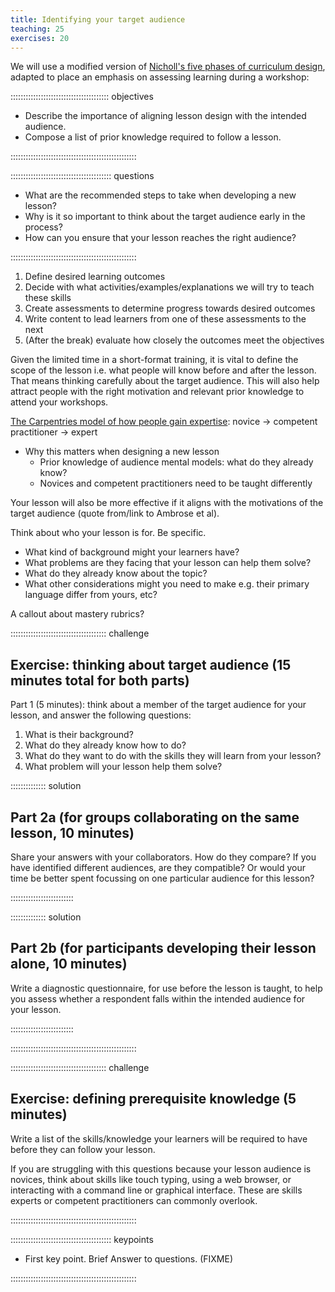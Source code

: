 ```yaml
---
title: Identifying your target audience
teaching: 25
exercises: 20
---
```


We will use a modified version of [Nicholl's five phases of curriculum design][1],
adapted to place an emphasis on assessing learning during a workshop:

::::::::::::::::::::::::::::::::::::::: objectives

- Describe the importance of aligning lesson design with the intended audience.
- Compose a list of prior knowledge required to follow a lesson.

::::::::::::::::::::::::::::::::::::::::::::::::::

:::::::::::::::::::::::::::::::::::::::: questions

- What are the recommended steps to take when developing a new lesson?
- Why is it so important to think about the target audience early in the process?
- How can you ensure that your lesson reaches the right audience?

::::::::::::::::::::::::::::::::::::::::::::::::::

1. Define desired learning outcomes
2. Decide with what activities/examples/explanations we will try to teach these skills
3. Create assessments to determine progress towards desired outcomes
4. Write content to lead learners from one of these assessments to the next
5. (After the break) evaluate how closely the outcomes meet the objectives

Given the limited time in a short-format training,
it is vital to define the scope of the lesson i.e.
what people will know before and after the lesson.
That means thinking carefully about the target audience.
This will also help attract people with the right motivation and relevant prior knowledge to attend your workshops.

[The Carpentries model of how people gain expertise][2]: novice -> competent practitioner -> expert

- Why this matters when designing a new lesson
  - Prior knowledge of audience mental models: what do they already know?
  - Novices and competent practitioners need to be taught differently

Your lesson will also be more effective if it aligns with the motivations of the target audience
(quote from/link to Ambrose et al).

Think about who your lesson is for. Be specific.

- What kind of background might your learners have?
- What problems are they facing that your lesson can help them solve?
- What do they already know about the topic?
- What other considerations might you need to make e.g. their primary language differ from yours, etc?

A callout about mastery rubrics?

::::::::::::::::::::::::::::::::::::::  challenge

## Exercise: thinking about target audience (15 minutes total for both parts)

Part 1 (5 minutes): think about a member of the target audience for your lesson,
and answer the following questions:

1. What is their background?
2. What do they already know how to do?
3. What do they want to do with the skills they will learn from your lesson?
4. What problem will your lesson help them solve?

::::::::::::::  solution

## Part 2a (for groups collaborating on the same lesson, 10 minutes)

Share your answers with your collaborators. How do they compare?
If you have identified different audiences, are they compatible?
Or would your time be better spent focussing on one particular audience for this lesson?


:::::::::::::::::::::::::

::::::::::::::  solution

## Part 2b (for participants developing their lesson alone, 10 minutes)

Write a diagnostic questionnaire, for use before the lesson is taught,
to help you assess whether a respondent falls within the intended audience for your lesson.



:::::::::::::::::::::::::

::::::::::::::::::::::::::::::::::::::::::::::::::

::::::::::::::::::::::::::::::::::::::  challenge

## Exercise: defining prerequisite knowledge (5 minutes)

Write a list of the skills/knowledge your learners will be required to have
before they can follow your lesson.

If you are struggling with this questions because your lesson audience is novices,
think about skills like touch typing, using a web browser, or interacting with a command line 
or graphical interface.  These are skills experts or competent practitioners can commonly overlook.

::::::::::::::::::::::::::::::::::::::::::::::::::



[1]: https://f1000research.com/documents/9-1377
[2]: https://carpentries.github.io/instructor-training/02-practice-learning/index.html#the-acquisition-of-skill


:::::::::::::::::::::::::::::::::::::::: keypoints

- First key point. Brief Answer to questions. (FIXME)

::::::::::::::::::::::::::::::::::::::::::::::::::


